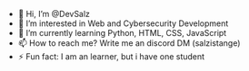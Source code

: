- 👋 Hi, I’m @DevSalz
- 👀 I’m interested in Web and Cybersecurity Development
- 🌱 I’m currently learning Python, HTML, CSS, JavaScript
- 📫 How to reach me? Write me an discord DM (salzistange)
- ⚡ Fun fact: I am an learner, but i have one student

<!---
DevSalz/DevSalz is a ✨ special ✨ repository because its `README.md` (this file) appears on your GitHub profile.
You can click the Preview link to take a look at your changes.
--->
